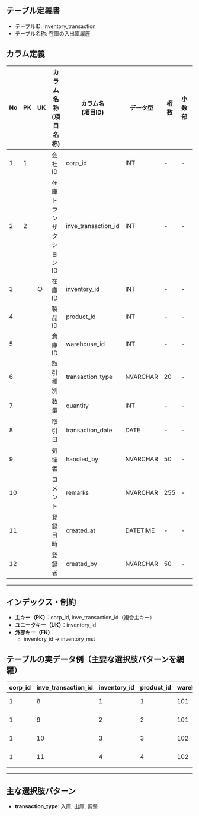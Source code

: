 ## テーブル定義書

- テーブルID: inventory_transaction
- テーブル名称: 在庫の入出庫履歴


## カラム定義

| No | PK | UK | カラム名称<br>(項目名称)    | カラム名<br>(項目ID)     | データ型   | 桁数 | 小数部 | NULL許可 | 初期値     | 備考                                               |
|----|----|----|----------------------------|-------------------------|------------|------|--------|----------|------------|----------------------------------------------------|
| 1  | 1  |    | 会社ID                     | corp_id                 | INT        | -    | -      | ×        | 0          | corp_id, inve_transaction_idの複合主キー           |
| 2  | 2  |    | 在庫トランザクションID     | inve_transaction_id     | INT        | -    | -      | ×        | IDENTITY   | 自動採番                                          |
| 3  |    | ○  | 在庫ID                     | inventory_id            | INT        | -    | -      | ×        |            | inventory_mst 外部キー                            |
| 4  |    |    | 製品ID                     | product_id              | INT        | -    | -      | ×        | 0          | redundancy（冗長）                                 |
| 5  |    |    | 倉庫ID                     | warehouse_id            | INT        | -    | -      | ×        | 0          | redundancy（冗長）                                 |
| 6  |    |    | 取引種別                   | transaction_type        | NVARCHAR   | 20   | -      | ×        | '調整'     | 入庫 / 出庫 / 調整                                 |
| 7  |    |    | 数量                       | quantity                | INT        | -    | -      | ×        | 0          | ±表現。出庫はマイナス、入庫はプラス                |
| 8  |    |    | 取引日                     | transaction_date        | DATE       | -    | -      | ×        | GETDATE()  |                                                    |
| 9  |    |    | 処理者                     | handled_by              | NVARCHAR   | 50   | -      | ○        | NULL       | 担当者IDまたは名前                                 |
| 10 |    |    | コメント                   | remarks                 | NVARCHAR   | 255  | -      | ○        | NULL       | 備考、理由など                                     |
| 11 |    |    | 登録日時                   | created_at              | DATETIME   | -    | -      | ×        | GETDATE()  |                                                    |
| 12 |    |    | 登録者                     | created_by              | NVARCHAR   | 50   | -      | ×        | SYSTEM     |                                                    |

---

## インデックス・制約

- **主キー（PK）**：corp_id, inve_transaction_id（複合主キー）
- **ユニークキー（UK）**：inventory_id
- **外部キー（FK）**：
    - inventory_id → inventory_mst

## テーブルの実データ例（主要な選択肢パターンを網羅）

| corp_id | inve_transaction_id | inventory_id | product_id | warehouse_id | transaction_type | quantity | transaction_date | handled_by    | remarks         | created_at              | created_by |
|---------|---------------------|--------------|------------|--------------|------------------|----------|------------------|--------------|------------------|-------------------------|------------|
| 1       | 8                  | 1            | 1          | 101          | 入庫             | 50       | 2025-05-01       | tanaka_jp    | 初回入庫         | 2025-05-15 08:08:09.167 | SYSTEM     |
| 1       | 9                  | 2            | 2          | 101          | 出庫             | -10      | 2025-05-02       | suzuki_hr    | 営業部出庫       | 2025-05-15 08:08:09.167 | SYSTEM     |
| 1       | 10                 | 3            | 3          | 102          | 調整             | -5       | 2025-05-03       | yamamoto_it  | 棚卸調整         | 2025-05-15 08:08:09.167 | SYSTEM     |
| 1       | 11                 | 4            | 4          | 102          | 入庫             | 20       | 2025-05-04       | yamada_sales | 追加発注分入庫   | 2025-05-15 08:08:09.167 | SYSTEM     |

---

## 主な選択肢パターン

- **transaction_type**: 入庫, 出庫, 調整

